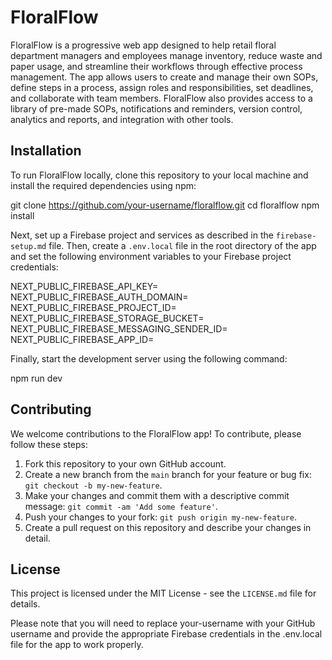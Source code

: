 # FloralFlow

FloralFlow is a progressive web app designed to help retail floral department managers and employees manage inventory, reduce waste and paper usage, and streamline their workflows through effective process management. The app allows users to create and manage their own SOPs, define steps in a process, assign roles and responsibilities, set deadlines, and collaborate with team members. FloralFlow also provides access to a library of pre-made SOPs, notifications and reminders, version control, analytics and reports, and integration with other tools.

## Installation

To run FloralFlow locally, clone this repository to your local machine and install the required dependencies using npm:

git clone https://github.com/your-username/floralflow.git
cd floralflow
npm install

Next, set up a Firebase project and services as described in the `firebase-setup.md` file. Then, create a `.env.local` file in the root directory of the app and set the following environment variables to your Firebase project credentials:

NEXT_PUBLIC_FIREBASE_API_KEY=
NEXT_PUBLIC_FIREBASE_AUTH_DOMAIN=
NEXT_PUBLIC_FIREBASE_PROJECT_ID=
NEXT_PUBLIC_FIREBASE_STORAGE_BUCKET=
NEXT_PUBLIC_FIREBASE_MESSAGING_SENDER_ID=
NEXT_PUBLIC_FIREBASE_APP_ID=

Finally, start the development server using the following command:

npm run dev

## Contributing

We welcome contributions to the FloralFlow app! To contribute, please follow these steps:

1. Fork this repository to your own GitHub account.
2. Create a new branch from the `main` branch for your feature or bug fix: `git checkout -b my-new-feature`.
3. Make your changes and commit them with a descriptive commit message: `git commit -am 'Add some feature'`.
4. Push your changes to your fork: `git push origin my-new-feature`.
5. Create a pull request on this repository and describe your changes in detail.

## License

This project is licensed under the MIT License - see the `LICENSE.md` file for details.

Please note that you will need to replace your-username with your GitHub username and provide the appropriate Firebase credentials in the .env.local file for the app to work properly.
